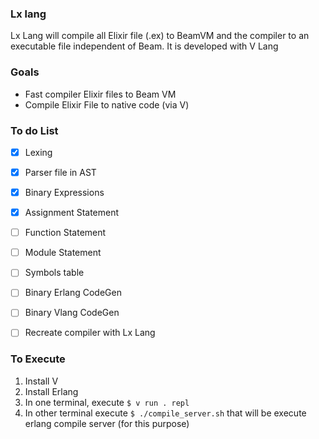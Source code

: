 ### Lx lang
 Lx Lang will compile all Elixir file (.ex) to BeamVM and the compiler to an executable file independent of Beam.
 It is developed with V Lang


### Goals
 - Fast compiler Elixir files to Beam VM
 - Compile Elixir File to native code (via V)


### To do List
 - [x] Lexing
 - [x] Parser file in AST
 - [x] Binary Expressions
 - [x] Assignment Statement
 - [ ] Function Statement
 - [ ] Module Statement
 - [ ] Symbols table
 - [ ] Binary Erlang CodeGen
 - [ ] Binary Vlang CodeGen
 - [ ] Recreate compiler with Lx Lang


### To Execute
1. Install V
2. Install Erlang
3. In one terminal, execute
  `$ v run . repl`
4. In other terminal execute
  `$ ./compile_server.sh`
  that will be execute erlang compile server (for this purpose)
